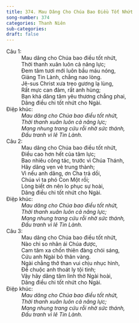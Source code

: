 ```yaml
---
title: 374. Mau Dâng Cho Chúa Bao Điều Tốt Nhứt
song-number: 374
categories: Thanh Niên
sub-categories: 
draft: false
---
```

<dl><dt>Câu 1:</dt><dd data-verse="1">Mau dâng cho Chúa bao điều tốt nhứt, <br/>Thời thanh xuân luôn cả năng lực; <br/>Đem tâm tươi mới luôn bầu máu nóng, <br/>Giảng Tin Lành, chẳng nao lòng. <br/>Jê-sus Christ xưa treo gương lạ lùng, <br/>Rất mực can đảm, rất anh hùng; <br/>Bạn khá dâng tâm yêu thương chẳng phai, <br/>Dâng điều chi tốt nhứt cho Ngài. </dd><dt>Điệp khúc:</dt><dd data-chorus="1"><em>Mau dâng cho Chúa bao điều tốt nhứt, <br/>Thời thanh xuân luôn cả năng lực; <br/>Mang nhung trang cứu rỗi nhờ sức thánh, <br/>Đấu tranh vì lẽ Tin Lành. </em></dd><dt>Câu 2:</dt><dd data-verse="2">Mau dâng cho Chúa bao điều tốt nhứt, <br/>Điều cao hơn hết của tâm lực; <br/>Bao nhiêu công tác, trước vì Chúa Thánh, <br/>Hãy dâng vẹn vẻ trung thành; <br/>Vì nếu anh dâng, ơn Cha trả dồi, <br/>Chúa vì ta phó Con Một rồi; <br/>Lòng biết ơn nên lo phục sự hoài, <br/>Dâng điều chi tốt nhứt cho Ngài. </dd><dt>Điệp khúc:</dt><dd data-chorus="1"><em>Mau dâng cho Chúa bao điều tốt nhứt, <br/>Thời thanh xuân luôn cả năng lực; <br/>Mang nhung trang cứu rỗi nhờ sức thánh, <br/>Đấu tranh vì lẽ Tin Lành. </em></dd><dt>Câu 3:</dt><dd data-verse="3">Mau dâng cho Chúa bao điều tốt nhứt, <br/>Nào chi so nhân ái Chúa được, <br/>Cam tâm xa chốn thiên đàng chói sáng, <br/>Cứu anh Ngài bỏ thân vàng. <br/>Ngài chẳng thở than vui chịu nhục hình, <br/>Để chuộc anh thoát ly tội tình; <br/>Vậy hãy dâng tâm linh thờ Ngài hoài, <br/>Dâng điều chi tốt nhứt cho Ngài. </dd><dt>Điệp khúc:</dt><dd data-chorus="1"><em>Mau dâng cho Chúa bao điều tốt nhứt, <br/>Thời thanh xuân luôn cả năng lực; <br/>Mang nhung trang cứu rỗi nhờ sức thánh, <br/>Đấu tranh vì lẽ Tin Lành. </em></dd></dl>